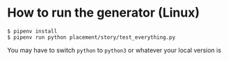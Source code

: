 # How to run the generator (Linux)
```shell
$ pipenv install
$ pipenv run python placement/story/test_everything.py
```

You may have to switch `python` to `python3` or whatever your local version is